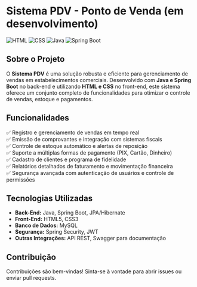 # Sistema PDV - Ponto de Venda (em desenvolvimento)

![HTML](https://img.shields.io/badge/HTML5-E34F26?style=for-the-badge&logo=html5&logoColor=white)
![CSS](https://img.shields.io/badge/CSS3-1572B6?style=for-the-badge&logo=css3&logoColor=white)
![Java](https://img.shields.io/badge/Java-007396?style=for-the-badge&logo=java&logoColor=white)
![Spring Boot](https://img.shields.io/badge/Spring%20Boot-6DB33F?style=for-the-badge&logo=spring-boot&logoColor=white)

## Sobre o Projeto

O **Sistema PDV** é uma solução robusta e eficiente para gerenciamento de vendas em estabelecimentos comerciais. Desenvolvido com **Java e Spring Boot** no back-end e utilizando **HTML e CSS** no front-end, este sistema oferece um conjunto completo de funcionalidades para otimizar o controle de vendas, estoque e pagamentos.

## Funcionalidades

✅ Registro e gerenciamento de vendas em tempo real  
✅ Emissão de comprovantes e integração com sistemas fiscais  
✅ Controle de estoque automático e alertas de reposição  
✅ Suporte a múltiplas formas de pagamento (PIX, Cartão, Dinheiro)  
✅ Cadastro de clientes e programa de fidelidade  
✅ Relatórios detalhados de faturamento e movimentação financeira  
✅ Segurança avançada com autenticação de usuários e controle de permissões  

## Tecnologias Utilizadas

- **Back-End:** Java, Spring Boot, JPA/Hibernate
- **Front-End:** HTML5, CSS3
- **Banco de Dados:** MySQL
- **Segurança:** Spring Security, JWT
- **Outras Integrações:** API REST, Swagger para documentação

## Contribuição
Contribuições são bem-vindas! Sinta-se à vontade para abrir issues ou enviar pull requests.
